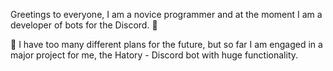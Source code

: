Greetings to everyone, I am a novice programmer and at the moment 
I am a developer of bots for the Discord. 👋

📇 I have too many different plans for the future,
but so far I am engaged in a major project for me, 
the Hatory -  Discord bot with huge functionality.
